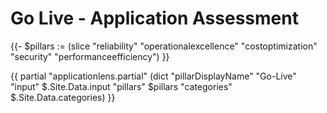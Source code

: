 # Go Live - Application Assessment

{{- $pillars := (slice "reliability" "operationalexcellence" "costoptimization" "security" "performanceefficiency") }}

{{ partial "applicationlens.partial" (dict "pillarDisplayName" "Go-Live" "input" $.Site.Data.input "pillars" $pillars "categories" $.Site.Data.categories) }}
